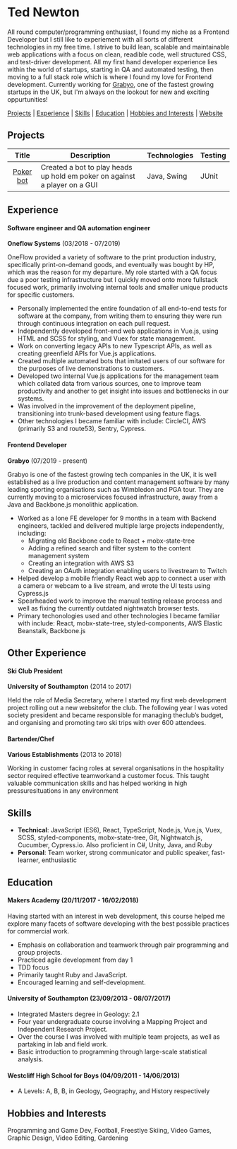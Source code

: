 # Ted Newton

All round computer/programming enthusiast, I found my niche as a Frontend Developer but I still like to experiement with all sorts of different technologies in my free time. I strive to build lean, scalable and maintainable web applications with a focus on clean, readible code, well structured CSS, and test-driver development. All my first hand developer experience lies within the world of startups, starting in QA and automated testing, then moving to a full stack role which is where I found my love for Frontend development. Currently working for [Grabyo](https://about.grabyo.com/us/), one of the fastest growing startups in the UK, but I'm always on the lookout for new and exciting oppurtunities!

[Projects](#projects) | [Experience](#experience) | [Skills](#skills) | [Education](#education) | [Hobbies and Interests](#hobbies-and-interests) | [Website](http://www.tednewton.com)

## Projects

| Title | Description | Technologies | Testing |
|:-----:|-------------|--------------|---------|
|[Poker bot](https://github.com/newtdogg/poker-bot)| Created a bot to play heads up hold em poker on against a player on a GUI| Java, Swing| JUnit |

## Experience

#### Software engineer and QA automation engineer
**Oneflow Systems** (03/2018 - 07/2019)

OneFlow provided a variety of software to the print production industry, specifically print-on-demand goods, and eventually was bought by HP, which was the reason for my departure. My role started with a QA focus due a poor testing infrastructure but I quickly moved onto more fullstack focused work, primarily involving internal tools and smaller unique products for specific customers.

- Personally implemented the entire foundation of all end-to-end tests for software at the company, from writing them to ensuring they were run through continuous integration on each pull request.
- Independently developed front-end web applications in Vue.js, using HTML and SCSS for styling, and Vuex for state management.
- Work on converting legacy APIs to new Typescript APIs, as well as creating greenfield APIs for Vue.js applications.
- Created multiple automated bots that imitated users of our software for the purposes of live demonstrations to customers.
- Developed two internal Vue.js applications for the management team which collated data from various sources, one to improve team productivity and another to get insight into issues and bottlenecks in our systems.
- Was involved in the improvement of the deployment pipeline, transitioning into trunk-based development using feature flags.
- Other technologies I became familiar with include: CircleCI, AWS (primarily S3 and route53), Sentry, Cypress.

#### Frontend Developer
**Grabyo** (07/2019 - present)

Grabyo is one of the fastest growing tech companies in the UK, it is well established as a live production and content management software by many leading sporting organisations such as Wimbledon and PGA tour. They are currently moving to a microservices focused infrastructure, away from a Java and Backbone.js monolithic application.

- Worked as a lone FE developer for 9 months in a team with Backend engineers, tackled and delivered multiple large projects independently, including:
  - Migrating old Backbone code to React + mobx-state-tree
  - Adding a refined search and filter system to the content management system
  - Creating an integration with AWS S3
  - Creating an OAuth integration enabling users to livestream to Twitch
- Helped develop a mobile friendly React web app to connect a user with a camera or webcam to a live stream, and wrote the UI tests using Cypress.js
- Spearheaded work to improve the manual testing release process and well as fixing the currently outdated nightwatch browser tests.
- Primary techonologies used and other technologies I became familiar with include: React, mobx-state-tree, styled-components, AWS Elastic Beanstalk, Backbone.js

## Other Experience

#### **Ski Club President**

**University of Southampton** (2014 to 2017)  

Held the role of Media Secretary, where I started my first web development project rolling out a new websitefor the club.  The following year I was voted society president and became responsible for managing theclub’s budget, and organising and promoting two ski trips with over 600 attendees.

#### **Bartender/Chef**

**Various Establishments** (2013 to 2018)    


Working in customer facing roles at several organisations in the hospitality sector required effective teamworkand a customer focus.  This taught valuable communication skills and has helped working in high pressuresituations in any environment

## Skills
- **Technical**: JavaScript (ES6), React, TypeScript, Node.js, Vue.js, Vuex, SCSS, styled-components, mobx-state-tree, Git, Nightwatch.js, Cucumber, Cypress.io. Also proficient in C#, Unity, Java, and Ruby
- **Personal**: Team worker, strong communicator and public speaker, fast-learner, enthusiastic

## Education

#### Makers Academy (20/11/2017 - 16/02/2018)

Having started with an interest in web development, this course helped me explore many facets of software developing with the best possible practices for commercial work.

- Emphasis on collaboration and teamwork through pair programming and group projects.
- Practiced agile development from day 1
- TDD focus
- Primarily taught Ruby and JavaScript.
- Encouraged learning and self-development.

#### University of Southampton (23/09/2013 - 08/07/2017)

- Integrated Masters degree in Geology: 2.1
- Four year undergraduate course involving a  Mapping Project and Independent Research Project.
- Over the course I was involved with multiple team projects, as well as partaking in lab and field work.
- Basic introduction to programming through large-scale statistical analysis.

#### Westcliff High School for Boys (04/09/2011 - 14/06/2013)

- A Levels: A, B, B, in Geology, Geography, and History respectively


## Hobbies and Interests

Programming and Game Dev, Football, Freestlye Skiing, Video Games, Graphic Design, Video Editing, Gardening
